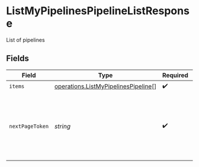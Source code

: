 # ListMyPipelinesPipelineListResponse

List of pipelines


## Fields

| Field                                                                                      | Type                                                                                       | Required                                                                                   | Description                                                                                |
| ------------------------------------------------------------------------------------------ | ------------------------------------------------------------------------------------------ | ------------------------------------------------------------------------------------------ | ------------------------------------------------------------------------------------------ |
| `items`                                                                                    | [operations.ListMyPipelinesPipeline](../../models/operations/listmypipelinespipeline.md)[] | :heavy_check_mark:                                                                         | N/A                                                                                        |
| `nextPageToken`                                                                            | *string*                                                                                   | :heavy_check_mark:                                                                         | A token to pass as a `page-token` query parameter to return the next page of results.      |